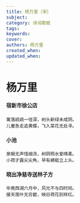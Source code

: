 ```yaml
---
title: 杨万里（宋）
subject: 
category: 诗词歌赋
tags: 
keywords: 
cover: 
authors: 杨万里
created_when: 
updated_when: 
---
```


# 杨万里

#### 宿新市徐公店

```
篱落疏疏一径深，树头新绿未成阴。
儿童急走追黄蝶，飞入菜花无处寻。
```

#### 小池

```
泉眼无声惜细流，树阴照水爱晴柔。
小荷才露尖尖角，早有蜻蜓立上头。
```

#### 晓出净慈寺送林子方

```
毕竟西湖六月中，风光不与四时同。
接天莲叶无穷碧，映日荷花别样红。
```
